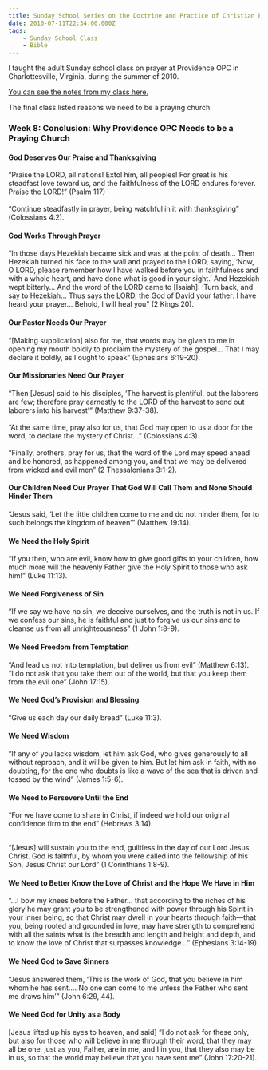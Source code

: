 ```yaml
---
title: Sunday School Series on the Doctrine and Practice of Christian Prayer
date: 2010-07-11T22:34:00.000Z
tags:
    - Sunday School Class
    - Bible
---
```

I taught the adult Sunday school class on prayer at Providence OPC in Charlottesville, Virginia, during the summer of 2010.

[You can see the notes from my class here.](/hopper-doctrine-and-practice-of-christian-prayer.pdf)

The final class listed reasons we need to be a praying church:

### Week 8: Conclusion: Why Providence OPC Needs to be a Praying Church

#### God Deserves Our Praise and Thanksgiving

“Praise the LORD, all nations! Extol him, all peoples! For great is his steadfast love toward us, and the faithfulness of the LORD endures forever. Praise the LORD!” (Psalm 117)\
\
“Continue steadfastly in prayer, being watchful in it with thanksgiving” (Colossians 4:2).

#### God Works Through Prayer

“In those days Hezekiah became sick and was at the point of death... Then Hezekiah turned his face to the wall and prayed to the LORD, saying, ‘Now, O LORD, please remember how I have walked before you in faithfulness and with a whole heart, and have done what is good in your sight.’ And Hezekiah wept bitterly... And the word of the LORD came to \[Isaiah]: ‘Turn back, and say to Hezekiah... Thus says the LORD, the God of David your father: I have heard your prayer... Behold, I will heal you” (2 Kings 20).

#### Our Pastor Needs Our Prayer

“\[Making supplication] also for me, that words may be given to me in opening my mouth boldly to proclaim the mystery of the gospel... That I may declare it boldly, as I ought to speak” (Ephesians 6:19-20).

#### Our Missionaries Need Our Prayer

“Then \[Jesus] said to his disciples, ‘The harvest is plentiful, but the laborers are few; therefore pray earnestly to the LORD of the harvest to send out laborers into his harvest’” (Matthew 9:37-38).\
\
“At the same time, pray also for us, that God may open to us a door for the word, to declare the mystery of Christ...” (Colossians 4:3).\
\
“Finally, brothers, pray for us, that the word of the Lord may speed ahead and be honored, as happened among you, and that we may be delivered from wicked and evil men” (2 Thessalonians 3:1-2).

#### Our Children Need Our Prayer That God Will Call Them and None Should Hinder Them

“Jesus said, ‘Let the little children come to me and do not hinder them, for to such belongs the kingdom of heaven’” (Matthew 19:14).

#### We Need the Holy Spirit

“If you then, who are evil, know how to give good gifts to your children, how much more will the heavenly Father give the Holy Spirit to those who ask him!” (Luke 11:13).

#### We Need Forgiveness of Sin

“If we say we have no sin, we deceive ourselves, and the truth is not in us. If we confess our sins, he is faithful and just to forgive us our sins and to cleanse us from all unrighteousness” (1 John 1:8-9).

#### We Need Freedom from Temptation

“And lead us not into temptation, but deliver us from evil” (Matthew 6:13).\
“I do not ask that you take them out of the world, but that you keep them from the evil one” (John 17:15).

#### We Need God’s Provision and Blessing

“Give us each day our daily bread” (Luke 11:3).

#### We Need Wisdom

“If any of you lacks wisdom, let him ask God, who gives generously to all without reproach, and it will be given to him. But let him ask in faith, with no doubting, for the one who doubts is like a wave of the sea that is driven and tossed by the wind” (James 1:5-6).

#### We Need to Persevere Until the End

“For we have come to share in Christ, if indeed we hold our original confidence firm to the end” (Hebrews 3:14).

\
“\[Jesus] will sustain you to the end, guiltless in the day of our Lord Jesus Christ. God is faithful, by whom you were called into the fellowship of his Son, Jesus Christ our Lord” (1 Corinthians 1:8-9).

#### We Need to Better Know the Love of Christ and the Hope We Have in Him

“...I bow my knees before the Father... that according to the riches of his glory he may grant you to be strengthened with power through his Spirit in your inner being, so that Christ may dwell in your hearts through faith—that you, being rooted and grounded in love, may have strength to comprehend with all the saints what is the breadth and length and height and depth, and to know the love of Christ that surpasses knowledge...” (Ephesians 3:14-19).

#### We Need God to Save Sinners

“Jesus answered them, ‘This is the work of God, that you believe in him whom he has sent.... No one can come to me unless the Father who sent me draws him’” (John 6:29, 44).

#### We Need God for Unity as a Body

\[Jesus lifted up his eyes to heaven, and said] “I do not ask for these only, but also for those who will believe in me through their word, that they may all be one, just as you, Father, are in me, and I in you, that they also may be in us, so that the world may believe that you have sent me” (John 17:20-21).
